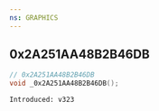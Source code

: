 ```yaml
---
ns: GRAPHICS
---
```

## 0x2A251AA48B2B46DB

```c
// 0x2A251AA48B2B46DB
void _0x2A251AA48B2B46DB();
```

```
Introduced: v323
```

